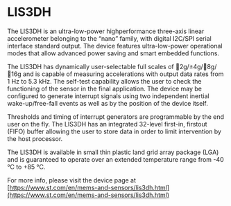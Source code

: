 # LIS3DH

The LIS3DH is an ultra-low-power highperformance three-axis linear
accelerometer belonging to the “nano” family, with digital I2C/SPI
serial interface standard output. The device
features ultra-low-power operational modes that
allow advanced power saving and smart embedded functions.

The LIS3DH has dynamically user-selectable full
scales of 2g/±4g/8g/16g and is capable of
measuring accelerations with output data rates
from 1 Hz to 5.3 kHz. The self-test capability
allows the user to check the functioning of the
sensor in the final application. The device may be
configured to generate interrupt signals using two
independent inertial wake-up/free-fall events as
well as by the position of the device itself.

Thresholds and timing of interrupt generators are
programmable by the end user on the fly. The
LIS3DH has an integrated 32-level first-in, firstout (FIFO) buffer allowing the
user to store data in order to limit intervention by the host processor.

The LIS3DH is available in small thin plastic land
grid array package (LGA) and is guaranteed to
operate over an extended temperature range
from -40 °C to +85 °C.

For more info, please visit the device page at [https://www.st.com/en/mems-and-sensors/lis3dh.html](https://www.st.com/en/mems-and-sensors/lis3dh.html)

